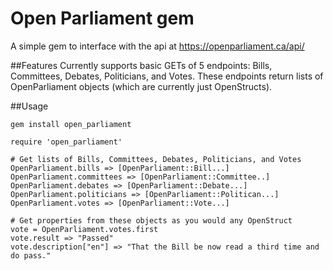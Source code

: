 # Open Parliament gem

A simple gem to interface with the api at https://openparliament.ca/api/

##Features
Currently supports basic GETs of 5 endpoints: Bills, Committees, Debates, Politicians, and Votes. These endpoints return lists of OpenParliament objects (which are currently just OpenStructs).

##Usage
```
gem install open_parliament

require 'open_parliament'

# Get lists of Bills, Committees, Debates, Politicians, and Votes
OpenParliament.bills => [OpenParliament::Bill...]
OpenParliament.committees => [OpenParliament::Committee..]
OpenParliament.debates => [OpenParliament::Debate...]
OpenParliament.politicians => [OpenParliament::Politican...]
OpenParliament.votes => [OpenParliament::Vote...]

# Get properties from these objects as you would any OpenStruct
vote = OpenParliament.votes.first
vote.result => "Passed"
vote.description["en"] => "That the Bill be now read a third time and do pass."
```
